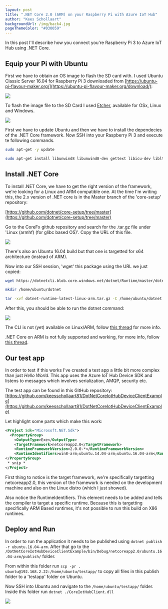 ```yaml
--- 
layout: post
title: ".NET Core 2.0 (ARM) on your Raspberry Pi with Azure IoT Hub"
author: "Kees Schollaart" 
backgroundUrl: /img/back4.jpg
pageThemeColor: "#030059"  
---  
```


In this post I'll describe how you connect you're Raspberry Pi 3 to Azure IoT Hub using .NET Core.

<!--more-->

## Equip your Pi with Ubuntu

First we have to obtain an OS image to flash the SD card with. I used Ubuntu Classic Server 16.04 for Raspberry Pi 3 downloaded from [https://ubuntu-pi-flavour-maker.org/](https://ubuntu-pi-flavour-maker.org/download/):

 <a id="single_image" href="/img/2017/ubuntupi.png" class="fancybox"><img src="/img/2017/ubuntupi_thumb.png"/></a>

To flash the image file to the SD Card I used [Etcher](https://etcher.io/), available for OSx, Linux and Windows.

 <a id="single_image" href="/img/2017/etcher.png" class="fancybox"><img src="/img/2017/etcher_thumb.png"/></a>

First we have to update Ubuntu and then we have to install the dependecies of the .NET Core framework. Now SSH into your Raspberry Pi 3 and execute te following commands. 

~~~ bash
sudo apt-get -y update

sudo apt-get install libunwind8 libunwind8-dev gettext libicu-dev liblttng-ust-dev libcurl4-openssl-dev libssl-dev uuid-dev unzip
~~~  

## Install .NET Core

To install .NET Core, we have to get the right version of the framework, we're looking for a Linux and ARM compatible one. At the time I'm writing this, the 2.x version of .NET core is in the Master branch of the 'core-setup' repository:

[https://github.com/dotnet/core-setup/tree/master](https://github.com/dotnet/core-setup/tree/master)

Go to the CoreFx github repository and search for the .tar.gz file under 'Linux (armhf) (for glibc based OS)'. Copy the URL of this file.

 <a id="single_image" href="/img/2017/targz.png" class="fancybox"><img src="/img/2017/targz_thumb.png"/></a>

There's also an Ubuntu 16.04 build but that one is targetted for x64 architecture (instead of ARM). 

Now into our SSH session, 'wget' this package using the URL we just copied:

~~~ bash 
wget https://dotnetcli.blob.core.windows.net/dotnet/Runtime/master/dotnet-runtime-latest-linux-arm.tar.gz

mkdir /home/ubuntu/dotnet

tar -xvf dotnet-runtime-latest-linux-arm.tar.gz -C /home/ubuntu/dotnet 
~~~ 

After this, you should be able to run the dotnet command:

<a id="single_image" href="/img/2017/ssh.png" class="fancybox"><img src="/img/2017/ssh_thumb.png"/></a>

The CLI is not (yet) available on Linux/ARM, follow [this thread](https://github.com/dotnet/cli/issues/2556) for more info.

.NET Core on ARM is not fully supported and working, for more info, follow [this thread](https://github.com/dotnet/coreclr/issues/3977).

## Our test app

In order to test if this works I've created a test app a little bit more complex than just <i>Hello World</i>. This app uses the Azure IoT Hub Device SDK and listens to messages which involves serialization, AMQP, security etc.

The test app can be found in this GitHub repository:
[https://github.com/keesschollaart81/DotNetCoreIotHubDeviceClientExample](https://github.com/keesschollaart81/DotNetCoreIotHubDeviceClientExample)

Let highlight some parts which make this work:

``` xml
<Project Sdk="Microsoft.NET.Sdk">
  <PropertyGroup>
    <OutputType>Exe</OutputType> 
    <TargetFramework>netcoreapp2.0</TargetFramework>
    <RuntimeFrameworkVersion>2.0.0-*</RuntimeFrameworkVersion>
    <RuntimeIdentifiers>win8-arm;ubuntu.14.04-arm;ubuntu.16.04-arm</RuntimeIdentifiers>
</PropertyGroup> 
 * snip *
</Project> 
```

First thing to notice is the target framework, we're specifically targetting netcoreapp2.0, this version of the framework is needed on the development machine and also on the Linux distro (which I just showed).

Also notice the RuntimeIdentifiers. This element needs to be added and tells the compiler to target a specific runtime. Because this is targetting specifically ARM Based runtimes, it's not possible to run this build on X86 runtimes.

## Deploy and Run

In order to run the application it needs to be published using ```dotnet publish  -r ubuntu.16.04-arm```. After that go to the ```/DotNetCoreIotHubDeviceClientExample/bin/Debug/netcoreapp2.0/ubuntu.16.04-arm/publish/``` folder.

From within this folder run ```scp -pr . ubuntu@192.168.2.22:/home/ubuntu/testapp/``` to copy all files in  this publish folder to a 'testapp' folder on Ubuntu. 

Now SSH into Ubuntu and navigate to the ```/home/ubuntu/testapp/``` folder. Inside this folder run ```dotnet ./CoreIotHubClient.dll```

<a id="single_image" href="/img/2017/run.png" class="fancybox"><img src="/img/2017/run_thumb.png"/></a>
